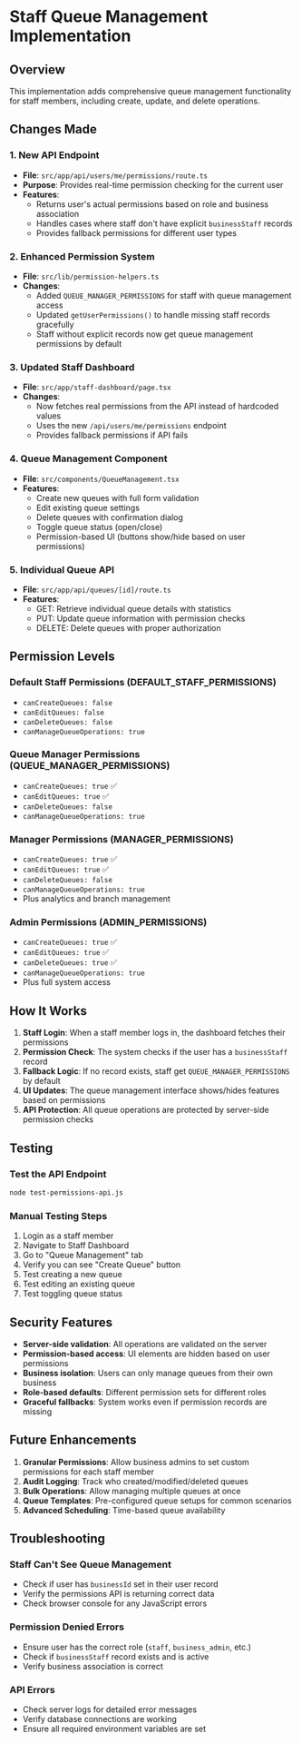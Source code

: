 # Staff Queue Management Implementation

## Overview
This implementation adds comprehensive queue management functionality for staff members, including create, update, and delete operations.

## Changes Made

### 1. New API Endpoint
- **File**: `src/app/api/users/me/permissions/route.ts`
- **Purpose**: Provides real-time permission checking for the current user
- **Features**:
  - Returns user's actual permissions based on role and business association
  - Handles cases where staff don't have explicit `businessStaff` records
  - Provides fallback permissions for different user types

### 2. Enhanced Permission System
- **File**: `src/lib/permission-helpers.ts`
- **Changes**:
  - Added `QUEUE_MANAGER_PERMISSIONS` for staff with queue management access
  - Updated `getUserPermissions()` to handle missing staff records gracefully
  - Staff without explicit records now get queue management permissions by default

### 3. Updated Staff Dashboard
- **File**: `src/app/staff-dashboard/page.tsx`
- **Changes**:
  - Now fetches real permissions from the API instead of hardcoded values
  - Uses the new `/api/users/me/permissions` endpoint
  - Provides fallback permissions if API fails

### 4. Queue Management Component
- **File**: `src/components/QueueManagement.tsx`
- **Features**:
  - Create new queues with full form validation
  - Edit existing queue settings
  - Delete queues with confirmation dialog
  - Toggle queue status (open/close)
  - Permission-based UI (buttons show/hide based on user permissions)

### 5. Individual Queue API
- **File**: `src/app/api/queues/[id]/route.ts`
- **Features**:
  - GET: Retrieve individual queue details with statistics
  - PUT: Update queue information with permission checks
  - DELETE: Delete queues with proper authorization

## Permission Levels

### Default Staff Permissions (DEFAULT_STAFF_PERMISSIONS)
- `canCreateQueues: false`
- `canEditQueues: false`
- `canDeleteQueues: false`
- `canManageQueueOperations: true`

### Queue Manager Permissions (QUEUE_MANAGER_PERMISSIONS)
- `canCreateQueues: true` ✅
- `canEditQueues: true` ✅
- `canDeleteQueues: false`
- `canManageQueueOperations: true`

### Manager Permissions (MANAGER_PERMISSIONS)
- `canCreateQueues: true` ✅
- `canEditQueues: true` ✅
- `canDeleteQueues: false`
- `canManageQueueOperations: true`
- Plus analytics and branch management

### Admin Permissions (ADMIN_PERMISSIONS)
- `canCreateQueues: true` ✅
- `canEditQueues: true` ✅
- `canDeleteQueues: true` ✅
- `canManageQueueOperations: true`
- Plus full system access

## How It Works

1. **Staff Login**: When a staff member logs in, the dashboard fetches their permissions
2. **Permission Check**: The system checks if the user has a `businessStaff` record
3. **Fallback Logic**: If no record exists, staff get `QUEUE_MANAGER_PERMISSIONS` by default
4. **UI Updates**: The queue management interface shows/hides features based on permissions
5. **API Protection**: All queue operations are protected by server-side permission checks

## Testing

### Test the API Endpoint
```bash
node test-permissions-api.js
```

### Manual Testing Steps
1. Login as a staff member
2. Navigate to Staff Dashboard
3. Go to "Queue Management" tab
4. Verify you can see "Create Queue" button
5. Test creating a new queue
6. Test editing an existing queue
7. Test toggling queue status

## Security Features

- **Server-side validation**: All operations are validated on the server
- **Permission-based access**: UI elements are hidden based on user permissions
- **Business isolation**: Users can only manage queues from their own business
- **Role-based defaults**: Different permission sets for different roles
- **Graceful fallbacks**: System works even if permission records are missing

## Future Enhancements

1. **Granular Permissions**: Allow business admins to set custom permissions for each staff member
2. **Audit Logging**: Track who created/modified/deleted queues
3. **Bulk Operations**: Allow managing multiple queues at once
4. **Queue Templates**: Pre-configured queue setups for common scenarios
5. **Advanced Scheduling**: Time-based queue availability

## Troubleshooting

### Staff Can't See Queue Management
- Check if user has `businessId` set in their user record
- Verify the permissions API is returning correct data
- Check browser console for any JavaScript errors

### Permission Denied Errors
- Ensure user has the correct role (`staff`, `business_admin`, etc.)
- Check if `businessStaff` record exists and is active
- Verify business association is correct

### API Errors
- Check server logs for detailed error messages
- Verify database connections are working
- Ensure all required environment variables are set




